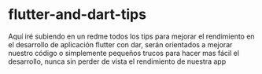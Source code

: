 # flutter-and-dart-tips
Aquí iré subiendo en un redme todos los tips para mejorar el rendimiento en el desarrollo de aplicación flutter con dar, serán orientados a mejorar nuestro código o simplemente pequeños trucos para hacer mas fácil el desarrollo, nunca sin perder de vista el rendimiento de nuestra app
